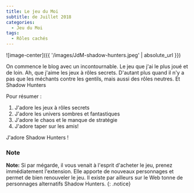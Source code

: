 ```yaml
---
title: Le jeu du Moi
subtitle: de Juillet 2018
categories:
  - Jeu du Moi
tags:
  - Rôles cachés
---
```


![image-center]({{ '/images/JdM-shadow-hunters.jpeg' | absolute_url }})

On commence le blog avec un incontournable. Le jeu que j'ai le plus joué et de loin.
Ah, que j'aime les jeux à rôles secrets. D'autant plus quand il n'y a pas que les méchants contre les gentils, mais aussi des rôles neutres. Et Shadow Hunters



Pour résumer :
1. J'adore les jeux à rôles secrets
2. J'adore les univers sombres et fantastiques
3. J'adore le chaos et le manque de stratégie
4. J'adore taper sur les amis!

J'adore Shadow Hunters !

### Note

**Note:** Si par mégarde, il vous venait à l'esprit d'acheter le jeu, prenez immédiatement l'extension. Elle apporte de nouveaux personnages et permet de bien renouveler le jeu. 
Il existe par ailleurs sur le Web tonne de personnages alternatifs Shadow Hunters.
{: .notice}
